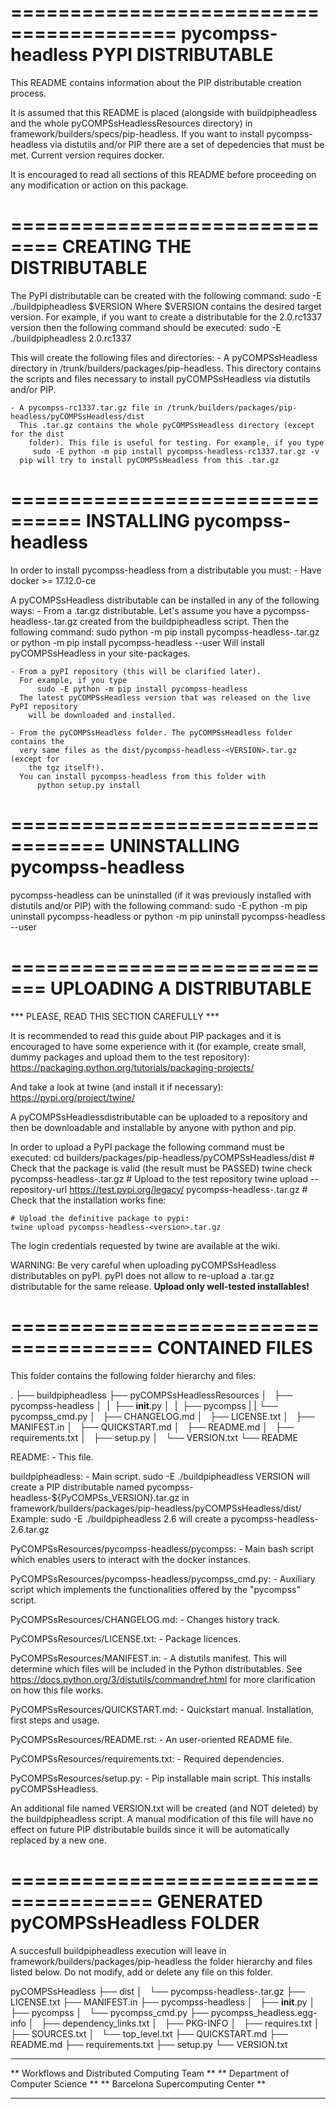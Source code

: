 ========================================
	pycompss-headless PYPI DISTRIBUTABLE
========================================

This README contains information about the PIP distributable creation process.

It is assumed that this README is placed (alongside with buildpipheadless and
the whole pyCOMPSsHeadlessResources directory) in framework/builders/specs/pip-headless.
If you want to install pycompss-headless via distutils and/or PIP there are a
set of depedencies that must be met. Current version requires docker.

It is encouraged to read all sections of this README before proceeding on any
modification or action on this package.


==============================
	CREATING THE DISTRIBUTABLE
==============================

The PyPI distributable can be created with the following command:
	sudo -E ./buildpipheadless $VERSION
Where $VERSION contains the desired target version. For example, if
you want to create a distributable for the 2.0.rc1337 version then
the following command should be executed:
	sudo -E ./buildpipheadless 2.0.rc1337

This will create the following files and directories:
	- A pyCOMPSsHeadless directory in /trunk/builders/packages/pip-headless.
	  This directory contains the scripts and files necessary to
	  install pyCOMPSsHeadless via distutils and/or PIP.

	- A pycompss-rc1337.tar.gz file in /trunk/builders/packages/pip-headless/pyCOMPSsHeadless/dist
	  This .tar.gz contains the whole pyCOMPSsHeadless directory (except for the dist
		folder). This file is useful for testing. For example, if you type
		 sudo -E python -m pip install pycompss-headless-rc1337.tar.gz -v
	  pip will try to install pyCOMPSsHeadless from this .tar.gz



================================
	INSTALLING pycompss-headless
================================

In order to install pycompss-headless from a distributable you must:
	- Have docker >= 17.12.0-ce

A pyCOMPSsHeadless distributable can be installed in any of the following ways:
	- From a .tar.gz distributable. Let's assume you have a
	  pycompss-headless-<VERSION>.tar.gz created from the buildpipheadless script.
		Then the following command:
		  sudo python -m pip install pycompss-headless-<VERSION>.tar.gz
			or
			python -m pip install pycompss-headless --user
	  Will install pyCOMPSsHeadless in your site-packages.

	- From a pyPI repository (this will be clarified later).
	  For example, if you type
		  sudo -E python -m pip install pycompss-headless
	  The latest pyCOMPSsHeadless version that was released on the live PyPI repository
		will be downloaded and installed.

	- From the pyCOMPSsHeadless folder. The pyCOMPSsHeadless folder contains the
	  very same files as the dist/pycompss-headless-<VERSION>.tar.gz (except for
		the tgz itself!).
	  You can install pycompss-headless from this folder with
		  python setup.py install


==================================
	UNINSTALLING pycompss-headless
==================================

pycompss-headless can be uninstalled (if it was previously installed with distutils
and/or PIP) with the following command:
	sudo -E python -m pip uninstall pycompss-headless
  or
	python -m pip uninstall pycompss-headless --user


=============================
	UPLOADING A DISTRIBUTABLE
=============================

*** PLEASE, READ THIS SECTION CAREFULLY ***

It is recommended to read this guide about PIP packages and it is encouraged to
have some experience with it (for example, create small, dummy packages and
upload them to the test repository):
	https://packaging.python.org/tutorials/packaging-projects/

And take a look at twine (and install it if necessary):
  https://pypi.org/project/twine/

A pyCOMPSsHeadlessdistributable can be uploaded to a repository and then be
downloadable and installable by anyone with python and pip.

In order to upload a PyPI package the following command must be executed:
  cd builders/packages/pip-headless/pyCOMPSsHeadless/dist
	# Check that the package is valid (the result must be PASSED)
	twine check pycompss-headless-<version>.tar.gz
	# Upload to the test repository
	twine upload --repository-url https://test.pypi.org/legacy/ pycompss-headless-<version>.tar.gz
	# Check that the installation works fine:

	# Upload the definitive package to pypi:
	twine upload pycompss-headless-<version>.tar.gz

The login credentials requested by twine are available at the wiki.

WARNING: Be very careful when uploading pyCOMPSsHeadless distributables on pyPI.
pyPI does not allow to re-upload a .tar.gz distributable for the same release.
**Upload only well-tested installables!**


======================================
	CONTAINED FILES
======================================

This folder contains the following folder hierarchy and files:

.
├── buildpipheadless
├── pyCOMPSsHeadlessResources
│   ├── pycompss-headless
│   |   ├── __init__.py
│   |   ├── pycompss
|   |   └── pycompss_cmd.py
│   ├── CHANGELOG.md
│   ├── LICENSE.txt
│   ├── MANIFEST.in
│   ├── QUICKSTART.md
│   ├── README.md
│   ├── requirements.txt
│   ├── setup.py
│   └── VERSION.txt
└── README


README:
	- This file.

buildpipheadless:
	- Main script. sudo -E ./buildpipheadless VERSION will create a PIP distributable
	  named pycompss-headless-${PyCOMPSs_VERSION}.tar.gz in
		framework/builders/packages/pip-headless/pyCOMPSsHeadless/dist/
	  Example: sudo -E ./buildpipheadless 2.6 will create a pycompss-headless-2.6.tar.gz

PyCOMPSsResources/pycompss-headless/pycompss:
	- Main bash script which enables users to interact with the docker instances.

PyCOMPSsResources/pycompss-headless/pycompss_cmd.py:
	- Auxiliary script which implements the functionalities offered by the
	  "pycompss" script.

PyCOMPSsResources/CHANGELOG.md:
	- Changes history track.

PyCOMPSsResources/LICENSE.txt:
	- Package licences.

PyCOMPSsResources/MANIFEST.in:
	- A distutils manifest. This will determine which files will be included in
	  the Python distributables.
		See https://docs.python.org/3/distutils/commandref.html
	  for more clarification on how this file works.

PyCOMPSsResources/QUICKSTART.md:
	- Quickstart manual. Installation, first steps and usage.

PyCOMPSsResources/README.rst:
	- An user-oriented README file.

PyCOMPSsResources/requirements.txt:
	- Required dependencies.

PyCOMPSsResources/setup.py:
		- Pip installable main script. This installs pyCOMPSsHeadless.

An additional file named VERSION.txt will be created (and NOT deleted) by the
buildpipheadless script.
A manual modification of this file will have no effect on future PIP
distributable builds since it will be automatically replaced by a new one.



======================================
	           GENERATED
      pyCOMPSsHeadless FOLDER
======================================

A succesfull buildpipheadless execution will leave in framework/builders/packages/pip-headless
the folder hierarchy and files listed below.
Do not modify, add or delete any file on this folder.

pyCOMPSsHeadless
├── dist
│   └── pycompss-headless-<VERSION>.tar.gz
├── LICENSE.txt
├── MANIFEST.in
├── pycompss-headless
│   ├── __init__.py
│   ├── pycompss
│   └── pycompss_cmd.py
├── pycompss_headless.egg-info
│   ├── dependency_links.txt
│   ├── PKG-INFO
│   ├── requires.txt
│   ├── SOURCES.txt
│   └── top_level.txt
├── QUICKSTART.md
├── README.md
├── requirements.txt
├── setup.py
└── VERSION.txt


**********************************************
** Workflows and Distributed Computing Team **
** Department of Computer Science           **
** Barcelona Supercomputing Center          **
**********************************************
